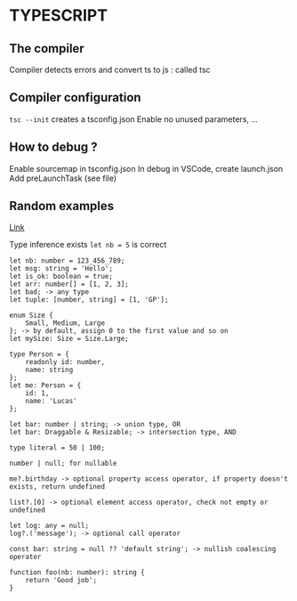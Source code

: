 # TYPESCRIPT

## The compiler
Compiler detects errors and convert ts to js : called tsc

## Compiler configuration
`tsc --init` creates a tsconfig.json
Enable no unused parameters, ...

## How to debug ?
Enable sourcemap in tsconfig.json
In debug in VSCode, create launch.json
Add preLaunchTask (see file)

## Random examples
[Link](https://www.typescriptlang.org/docs/handbook/2/everyday-types.html)

Type inference exists `let nb = 5` is correct

```
let nb: number = 123_456_789;
let msg: string = 'Hello';
let is_ok: boolean = true;
let arr: number[] = [1, 2, 3];
let bad; -> any type
let tuple: [number, string] = [1, 'GP'];

enum Size {
    Small, Medium, Large
}; -> by default, assign 0 to the first value and so on
let mySize: Size = Size.Large;

type Person = {
    readonly id: number,
    name: string
};
let me: Person = {
    id: 1,
    name: 'Lucas'
};

let bar: number | string; -> union type, OR
let bar: Draggable & Resizable; -> intersection type, AND

type literal = 50 | 100;

number | null; for nullable

me?.birthday -> optional property access operator, if property doesn't exists, return undefined

list?.[0] -> optional element access operator, check not empty or undefined

let log: any = null;
log?.('message'); -> optional call operator

const bar: string = null ?? 'default string'; -> nullish coalescing operator

function foo(nb: number): string {
    return 'Good job';
}

```